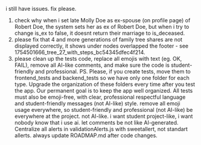 i still have issues. fix please.

1. check why when i set late Molly Doe as ex-spouse (on profile page) of Robert Doe, the system sets her as ex of Robert Doe, but when i try to change is_ex to false, it doesnt return their marriage to is_deceased. 
2. please fix that 4 and more generations of family tree shares are not displayed correctly, it shows under nodes overlapped the footer - see 1754501666_tree_27_with_steps_bc54345dfec4f214.
3. please clean up the tests code, replace all emojis with text (eg. OK, FAIL), remove all AI-like comments, and make sure the code is student-friendly and professional.
PS. Please, if you create tests, move them to frontend_tests and backend_tests so we have only one folder for each type. Upgrade the organization of these folders every time after you test the app. Our permanent goal is to keep the app well organized. All tests must also be emoji-free, with clear, professional respectful language and student-friendly messages (not AI-like) style. remove all emoji usage everywhere, so student-friendly and professional (not AI-like) be everywhere at the project. not AI-like. i want student project-like, i want nobody know that i use ai. let comments be not like AI-generated. Centralize all alerts in validationAlerts.js with sweetallert, not standart allerts. always update ROADMAP.md after code changes.